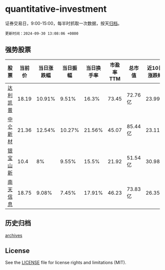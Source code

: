 # quantitative-investment

证券交易日，9:00-15:00，每半时抓取一次数据，按天[归档](archives)。

`更新时间：2024-09-30 13:08:06 +0800`

## 强势股票

|股票|当前价|当日涨跌幅|当日振幅|当日换手率|市盈率TTM|总市值|近10日涨跌幅|
|----|----|----|----|----|----|----|----|
|[达利凯普](https://xueqiu.com/S/SZ301566)|18.19|10.91%|9.51%|16.3%|73.45|72.76亿|23.99%|
|[中仑新材](https://xueqiu.com/S/SZ301565)|21.36|12.54%|10.27%|21.56%|45.07|85.44亿|23.11%|
|[银宝山新](https://xueqiu.com/S/SZ002786)|10.4|8%|9.55%|15.5%|21.92|51.54亿|30.98%|
|[南天信息](https://xueqiu.com/S/SZ000948)|18.75|9.08%|7.45%|17.91%|46.23|73.83亿|26.35%|

## 历史归档

[archives](archives)

## License

See the [LICENSE](LICENSE) file for license rights and limitations (MIT).